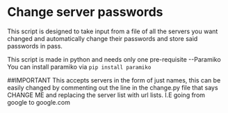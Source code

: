 # Change server passwords

This script is designed to take input from a file of all the servers you want changed and automatically change their passwords and store said passwords in pass.

This script is made in python and needs only one pre-requisite
--Paramiko
You can install paramiko via ``pip install paramiko``

##IMPORTANT
This accepts servers in the form of just names, this can be easily changed by commenting out the line in the change.py file that says CHANGE ME and replacing the server list with url lists.
I.E going from google to google.com


